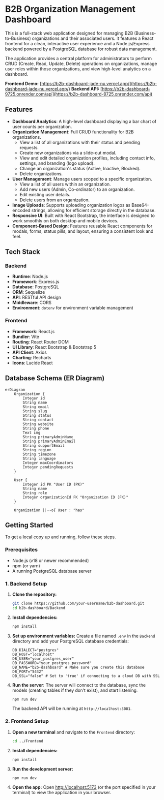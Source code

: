 

# B2B Organization Management Dashboard

This is a full-stack web application designed for managing B2B (Business-to-Business) organizations and their associated users. It features a React frontend for a clean, interactive user experience and a Node.js/Express backend powered by a PostgreSQL database for robust data management.

The application provides a central platform for administrators to perform CRUD (Create, Read, Update, Delete) operations on organizations, manage user roles within those organizations, and view high-level analytics on a dashboard.

**Frontend Demo:** [https://b2b-dashboard-jade-nu.vercel.app/](https://b2b-dashboard-jade-nu.vercel.app/)
**Backend API:** [https://b2b-dashboard-9725.onrender.com/api](https://b2b-dashboard-9725.onrender.com/api)

## Features

  * **Dashboard Analytics**: A high-level dashboard displaying a bar chart of user counts per organization.
  * **Organization Management**: Full CRUD functionality for B2B organizations.
      * View a list of all organizations with their status and pending requests.
      * Create new organizations via a slide-out modal.
      * View and edit detailed organization profiles, including contact info, settings, and branding (logo upload).
      * Change an organization's status (Active, Inactive, Blocked).
      * Delete organizations.
  * **User Management**: Manage users scoped to a specific organization.
      * View a list of all users within an organization.
      * Add new users (Admin, Co-ordinator) to an organization.
      * Edit existing user details.
      * Delete users from an organization.
  * **Image Uploads**: Supports uploading organization logos as Base64-encoded strings, allowing for efficient storage directly in the database.
  * **Responsive UI**: Built with React Bootstrap, the interface is designed to work smoothly on both desktop and mobile devices.
  * **Component-Based Design**: Features reusable React components for modals, forms, status pills, and layout, ensuring a consistent look and feel.

## Tech Stack

### Backend

  * **Runtime**: Node.js
  * **Framework**: Express.js
  * **Database**: PostgreSQL
  * **ORM**: Sequelize
  * **API**: RESTful API design
  * **Middleware**: CORS
  * **Environment**: `dotenv` for environment variable management

### Frontend

  * **Framework**: React.js
  * **Bundler**: Vite
  * **Routing**: React Router DOM
  * **UI Library**: React Bootstrap & Bootstrap 5
  * **API Client**: Axios
  * **Charting**: Recharts
  * **Icons**: Lucide React

## Database Schema (ER Diagram)

```mermaid
erDiagram
    Organization {
        Integer id 
        String name
        String email
        String slug
        String status
        String contact
        String website
        String phone
        Text img
        String primaryAdminName
        String primaryAdminEmail
        String supportEmail
        String region
        String timezone
        String language
        Integer maxCoordinators
        Integer pendingRequests
    }

    User {
        Integer id PK "User ID (PK)"
        String name
        String role
        Integer organizationId FK "Organization ID (FK)"
    }

    Organization ||--o{ User : "has"
```

## Getting Started

To get a local copy up and running, follow these steps.

### Prerequisites

  * Node.js (v18 or newer recommended)
  * npm (or yarn)
  * A running PostgreSQL database server

### 1\. Backend Setup

1.  **Clone the repository:**

    ```sh
    git clone https://github.com/your-username/b2b-dashboard.git
    cd b2b-dashboard/Backend
    ```

2.  **Install dependencies:**

    ```sh
    npm install
    ```

3.  **Set up environment variables:**
    Create a file named `.env` in the `Backend` directory and add your PostgreSQL database credentials:

    ```.env
    DB_DIALECT="postgres"
    DB_HOST="localhost"
    DB_USER="your_postgres_user"
    DB_PASSWORD="your_postgres_password"
    DB_NAME="b2b-dashboard" # Make sure you create this database
    DB_PORT="5432"
    DB_SSL="false" # Set to 'true' if connecting to a cloud DB with SSL
    ```

4.  **Run the server:**
    The server will connect to the database, sync the models (creating tables if they don't exist), and start listening.

    ```sh
    npm run dev
    ```

    The backend API will be running at `http://localhost:3001`.

### 2\. Frontend Setup

1.  **Open a new terminal** and navigate to the `Frontend` directory:

    ```sh
    cd ../Frontend
    ```

2.  **Install dependencies:**

    ```sh
    npm install
    ```

3.  **Run the development server:**

    ```sh
    npm run dev
    ```

4.  **Open the app:**
    Open [http://localhost:5173](https://www.google.com/search?q=http://localhost:5173) (or the port specified in your terminal) to view the application in your browser.
